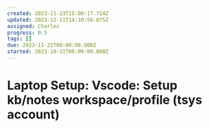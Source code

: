 ```yaml
---
created: 2023-11-23T15:00:17.724Z
updated: 2023-12-11T14:10:58.075Z
assigned: Charles
progress: 0.5
tags: []
due: 2023-11-22T00:00:00.000Z
started: 2023-10-31T00:00:00.000Z
---
```


# Laptop Setup: Vscode: Setup kb/notes workspace/profile (tsys account)
